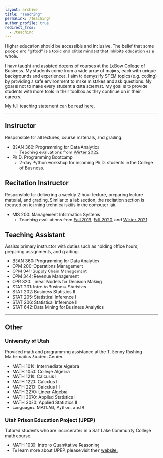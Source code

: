 ```yaml
---
layout: archive
title: "Teaching"
permalink: /teaching/
author_profile: true
redirect_from:
  - /teaching
---
```


Higher education should be accessible and inclusive. The belief that some people are "gifted" is a toxic and elitist mindset that inhibits education as a whole. 

I have taught and assisted dozens of courses at the LeBow College of Business. My students come from a wide array of majors, each with unique backgrounds and experiences. I aim to demystify STEM topics (e.g. coding) by providing a safe environment to make mistakes and ask questions. My goal is not to make every student a data scientist. My goal is to provide students with more tools in their toolbox as they continue on in their careers. 

My full teaching statement can be read <a href="/files/BuhlerTeachingStatement.pdf" target="_blank" rel="noopener noreferrer"> here. </a> 

---

## Instructor
Responsible for all lectures, course materials, and grading.
- BSAN 360: Programming for Data Analytics
	- Teaching evaluations from <a href="/files/BSAN-360_Winter2022.pdf" target="_blank" rel="noopener noreferrer">Winter 2022</a>.
- Ph.D. Programming Bootcamp
	- 2-day Python workshop for incoming Ph.D. students in the College of Business.


## Recitation Instructor
Responsible for delivering a weekly 2-hour lecture, preparing lecture material, and grading. Similar to a lab section, the recitation section is focused on learning technical skills in the computer lab.
- MIS 200: Management Information Systems
	- Teaching evaluations from <a href="/files/MIS-200_Fall2019.pdf" target="_blank" rel="noopener noreferrer">Fall 2019</a>,  <a href="/files/MIS-200_Fall2020.pdf" target="_blank" rel="noopener noreferrer">Fall 2020</a>, and <a href="/files/MIS-200_Winter2021.pdf" target="_blank" rel="noopener noreferrer">Winter 2021</a>. 


## Teaching Assistant
Assists primary instructor with duties such as holding office hours, preparing assignments, and grading.
- BSAN 360: Programming for Data Analytics
- OPM 200: Operations Management
- OPM 341: Supply Chain Management
- OPM 344: Revenue Management
- OPR 320: Linear Models for Decision Making
- STAT 201: Intro to Business Statistics
- STAT 202: Business Statistics II
- STAT 205: Statistical Inference I
- STAT 206: Statistical Inference II
- STAT 642: Data Mining for Business Analytics

---

## Other
### University of Utah
Provided math and programming assistance at the T. Benny Rushing Mathematics Student Center.
- MATH 1010: Intermediate Algebra
- MATH 1050: College Algebra
- MATH 1210: Calculus I 
- MATH 1220: Calculus II
- MATH 2210: Calculus III
- MATH 2270: Linear Algebra
- MATH 3070: Applied Statistics I
- MATH 3080: Applied Statistics II
- Languages: MATLAB, Python, and R

### Utah Prison Education Project (UPEP)
Tutored students who are incarcerated in a Salt Lake Community College math course.
- MATH 1030: Intro to Quantitative Reasoning 
- To learn more about UPEP,  please visit their <a href="https://prisoneducationproject.utah.edu/" target="_blank" rel="noopener noreferrer">website.</a>
